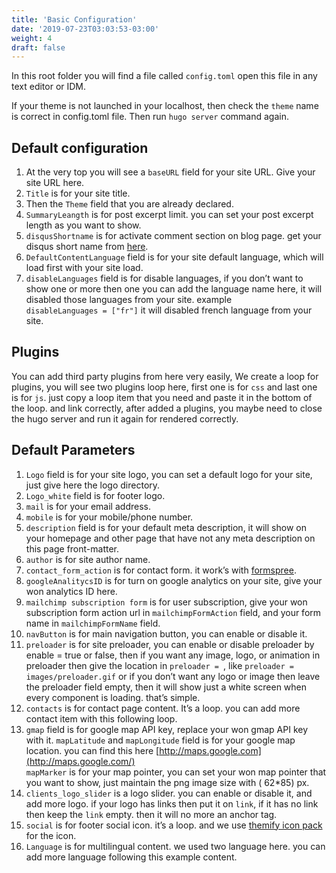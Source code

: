 ```yaml
---
title: 'Basic Configuration'
date: '2019-07-23T03:03:53-03:00'
weight: 4
draft: false
---
```

In this root folder you will find a file called `config.toml` open this file in any text editor or IDM.

If your theme is not launched in your localhost, then check the `theme` name is correct in config.toml file. Then run `hugo server` command again.

Default configuration
---------------------

1. At the very top you will see a `baseURL` field for your site URL. Give your site URL here.
2. `Title` is for your site title.
3. Then the `Theme` field that you are already declared.
4. `SummaryLeangth` is for post excerpt limit. you can set your post excerpt length as you want to show.
5. `disqusShortname` is for activate comment section on blog page. get your disqus short name from [here](https://disqus.com/).
6. `DefaultContentLanguage` field is for your site default language, which will load first with your site load.
7. `disableLanguages` field is for disable languages, if you don’t want to show one or more then one you can add the language name here, it will disabled those languages from your site. example   
  `disableLanguages = ["fr"]` it will disabled french language from your site.

Plugins
-------

You can add third party plugins from here very easily, We create a loop for plugins, you will see two plugins loop here, first one is for `css` and last one is for `js`. just copy a loop item that you need and paste it in the bottom of the loop. and link correctly, after added a plugins, you maybe need to close the hugo server and run it again for rendered correctly.

Default Parameters
------------------

1. `Logo` field is for your site logo, you can set a default logo for your site, just give here the logo directory.
2. `Logo_white` field is for footer logo.
3. `mail` is for your email address.
4. `mobile` is for your mobile/phone number.
5. `description` field is for your default meta description, it will show on your homepage and other page that have not any meta description on this page front-matter.
6. `author` is for site author name.
7. `contact_form_action` is for contact form. it work’s with [formspree](https://formspree.io/).
8. `googleAnalitycsID` is for turn on google analytics on your site, give your won analytics ID here.
9. `mailchimp subscription form` is for user subscription, give your won subscription form action url in `mailchimpFormAction` field, and your form name in `mailchimpFormName` field.
10. `navButton` is for main navigation button, you can enable or disable it.
11. `preloader` is for site preloader, you can enable or disable preloader by enable = true or false, then if you want any image, logo, or animation in preloader then give the location in `preloader = `, like `preloader = images/preloader.gif` or if you don’t want any logo or image then leave the preloader field empty, then it will show just a white screen when every component is loading. that’s simple.
12. `contacts` is for contact page content. It’s a loop. you can add more contact item with this following loop.
13. `gmap` field is for google map API key, replace your won gmap API key with it. `mapLatitude` and `mapLongitude` field is for your google map location. you can find this here [http://maps.google.com](http://maps.google.com/)  
  `mapMarker` is for your map pointer, you can set your won map pointer that you want to show, just maintain the png image size with ( 62\*85) px.
14. `clients_logo_slider` is a logo slider. you can enable or disable it, and add more logo. if your logo has links then put it on `link`, if it has no link then keep the `link` empty. then it will no more an anchor tag.
15. `social` is for footer social icon. it’s a loop. and we use [themify icon pack](https://themify.me/themify-icons) for the icon.
16. `Language` is for multilingual content. we used two language here. you can add more language following this example content.